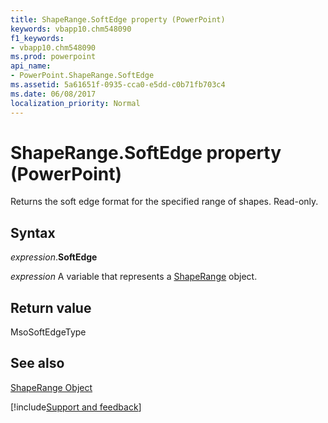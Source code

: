 ```yaml
---
title: ShapeRange.SoftEdge property (PowerPoint)
keywords: vbapp10.chm548090
f1_keywords:
- vbapp10.chm548090
ms.prod: powerpoint
api_name:
- PowerPoint.ShapeRange.SoftEdge
ms.assetid: 5a61651f-0935-cca0-e5dd-c0b71fb703c4
ms.date: 06/08/2017
localization_priority: Normal
---
```



# ShapeRange.SoftEdge property (PowerPoint)

Returns the soft edge format for the specified range of shapes. Read-only.


## Syntax

_expression_.**SoftEdge**

 _expression_ A variable that represents a [ShapeRange](./PowerPoint.ShapeRange.md) object.


## Return value

MsoSoftEdgeType


## See also


[ShapeRange Object](PowerPoint.ShapeRange.md)

[!include[Support and feedback](~/includes/feedback-boilerplate.md)]